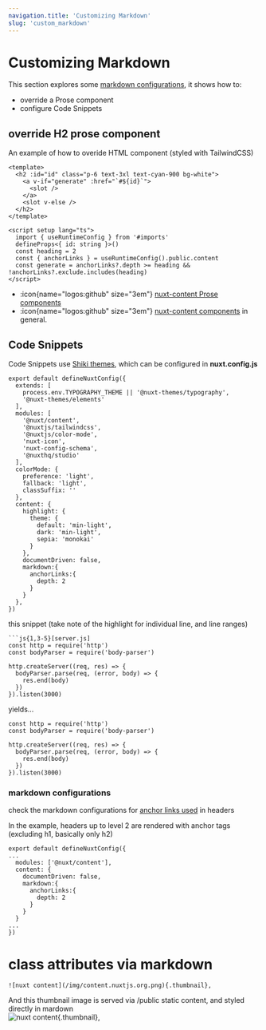 ```yaml
---
navigation.title: 'Customizing Markdown'
slug: 'custom_markdown'
---
```

# Customizing Markdown

This section explores some [markdown configurations](https://content.nuxtjs.org/api/configuration/#markdown), it shows how to:

- override a Prose component
- configure Code Snippets


## override H2 prose component

An example of how to overide HTML component (styled with TailwindCSS)

```js[components/content/ProseH2.vue]
<template>
  <h2 :id="id" class="p-6 text-3xl text-cyan-900 bg-white">
    <a v-if="generate" :href="`#${id}`">
      <slot />
    </a>
    <slot v-else />
  </h2>
</template>
  
<script setup lang="ts">
  import { useRuntimeConfig } from '#imports'
  defineProps<{ id: string }>()
  const heading = 2
  const { anchorLinks } = useRuntimeConfig().public.content
  const generate = anchorLinks?.depth >= heading && !anchorLinks?.exclude.includes(heading)
</script>
```

- :icon{name="logos:github" size="3em"}  [nuxt-content Prose components](https://github.com/nuxt/content/tree/main/src/runtime/components/Prose)
- :icon{name="logos:github" size="3em"} [nuxt-content components](https://github.com/nuxt/content/tree/main/src/runtime/components) in general.

## Code Snippets

Code Snippets use [Shiki themes](https://github.com/shikijs/shiki/blob/main/docs/themes.md), which can be configured in **nuxt.config.js**

```js{20-25}[nuxt.config.js]
export default defineNuxtConfig({
  extends: [
    process.env.TYPOGRAPHY_THEME || '@nuxt-themes/typography',
    '@nuxt-themes/elements'
  ],
  modules: [
    '@nuxt/content',
    '@nuxtjs/tailwindcss',
    '@nuxtjs/color-mode',
    'nuxt-icon',
    'nuxt-config-schema',
    '@nuxthq/studio'
  ],
  colorMode: {
    preference: 'light',
    fallback: 'light',
    classSuffix: ''
  },
  content: {
    highlight: {
      theme: {
        default: 'min-light',
        dark: 'min-light',
        sepia: 'monokai'
      }
    },
    documentDriven: false,
    markdown:{
      anchorLinks:{
        depth: 2
      }
    }
  },
})

```

this snippet (take note of the highlight for individual line, and line ranges)

```
```js{1,3-5}[server.js]
const http = require('http')
const bodyParser = require('body-parser')

http.createServer((req, res) => {
  bodyParser.parse(req, (error, body) => {
    res.end(body)
  })
}).listen(3000)
```

yields...

```js{1,3-5}[server.js]
const http = require('http')
const bodyParser = require('body-parser')

http.createServer((req, res) => {
  bodyParser.parse(req, (error, body) => {
    res.end(body)
  })
}).listen(3000)
```

### markdown configurations

check the markdown configurations for [anchor links used](https://content.nuxtjs.org/api/configuration#anchorlinks) in headers

In the example, headers up to level 2 are rendered with anchor tags (excluding h1, basically only h2)

```js[nuxt.config.ts]
export default defineNuxtConfig({
...
  modules: ['@nuxt/content'],
  content: {
    documentDriven: false,
    markdown:{
      anchorLinks:{
        depth: 2
      }
    }
  }
...
})
```




# class attributes via markdown

```
![nuxt content](/img/content.nuxtjs.org.png){.thumbnail},
```

And this thumbnail image is served via /public static content, and styled directly in mardown  
![nuxt content](/img/content.nuxtjs.org.png){.thumbnail},
